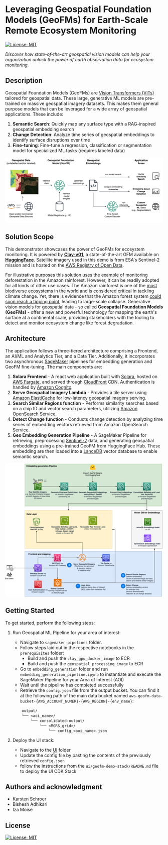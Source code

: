 # Leveraging Geospatial Foundation Models (GeoFMs) for Earth-Scale Remote Ecosystem Monitoring
[![License: MIT](https://img.shields.io/badge/License-MIT-yellow.svg)](https://opensource.org/licenses/MIT)

*Discover how state-of-the-art geospatial vision models can help your organization unlock the power of earth observation data for ecosystem monitoring.*

## Description
Geospatial Foundation Models (GeoFMs) are [Vision Transformers (ViTs)](https://paperswithcode.com/method/vision-transformer) tailored for geospatial data. These large, generative ML models are pre-trained on massive geospatial imagery datasets. This makes them general purpose models that can be leveraged for a wide array of geospatial applications. These include:
1. **Semantic Search**: Quickly map any surface type with a RAG-inspired geospatial embedding search
2. **Change Detection**: Analyze time series of geospatial embeddings to identify surface disruptions over time
3. **Fine-tuning**: Fine-tune a regression, classification or segmentation model for specialized ML tasks (requires labeled data)

![](assets/GeoFM_demo_architecture-Flow-chart.png)

## Solution Scope
 This demonstrator showcases the power of GeoFMs for ecosystem monitoring. It is powered by [**Clay-v01**](https://clay-foundation.github.io/model/index.html), a state-of-the-art GFM available on [**HuggingFace**](https://huggingface.co/made-with-clay/Clay). Satellite imagery used in this demo is from ESA's Sentinel-2 mission and is hosted on the [AWS Registry of Open Data](https://registry.opendata.aws/sentinel-2/).

For illustrative purposes this solution uses the example of monitoring deforestation in the Amazon rainforest. However, it can be readily adopted for all kinds of other use cases. The Amazon rainforest is one of the [most biodiverse ecosystems in the world](https://www.copernicus.eu/en/media/image-day-gallery/deforestation-mato-grosso-brazil) and is considered critical in tackling climate change. Yet, there is evidence that the Amazon forest system [could soon reach a tipping point](https://www.nature.com/articles/s41586-023-06970-0), leading to large-scale collapse. Generative vision models for geospatial data - so called **Geospatial Foundation Models (GeoFMs)** - offer a new and powerful technology for mapping the earth's surface at a continental scale, providing stakeholders with the tooling to detect and monitor ecosystem change like forest degradation.

## Architecture

The application follows a three-tiered architecture comprising a Frontend, an AI/ML and Analytics Tier, and a Data Tier. 
Additionally, it incorporates two asynchronous [SageMaker](https://aws.amazon.com/sagemaker/) pipelines for embedding generation and GeoFM fine-tuning. 
The main components are:

1. **Solara Frontend** - A react web application built with [Solara](https://solara.dev/documentation), hosted on [AWS Fargate](https://aws.amazon.com/fargate/), and served through [CloudFront](https://aws.amazon.com/cloudfront/) CDN. Authentication is handled by [Amazon Cognito](https://aws.amazon.com/pm/cognito/?gclid=CjwKCAiAudG5BhAREiwAWMlSjIMQlGJruxjBD8L18Z4S84V0GeBmiqRpt9dZcvaRquyQZakBXj51JhoCRXUQAvD_BwE&trk=3e612152-ae90-4f91-abda-680eead5127a&sc_channel=ps&ef_id=CjwKCAiAudG5BhAREiwAWMlSjIMQlGJruxjBD8L18Z4S84V0GeBmiqRpt9dZcvaRquyQZakBXj51JhoCRXUQAvD_BwE:G:s&s_kwcid=AL!4422!3!651541907485!e!!g!!amazon%20cognito!19835790380!146491699385).
2. **Serve Geospatial Imagery Lambda** - Provides a tile server using [Amazon ElastiCache](https://aws.amazon.com/elasticache/) for low-latency geospatial imagery serving.
3. **Search Similar Regions function** - Performs similarity searches based on a chip ID and vector search parameters, utilizing [Amazon OpenSearch Service](https://aws.amazon.com/opensearch-service/).
4. **Detect Change function** - Conducts change detection by analyzing time series of embedding vectors retrieved from Amazon OpenSearch Service.
5. **Geo Embedding Generation Pipeline** - A SageMaker Pipeline for retrieving, preprocessing [Sentinel-2](https://www.esa.int/Applications/Observing_the_Earth/Copernicus/Sentinel-2) data, and generating geospatial embeddings using a pre-trained GeoFM from HuggingFace Hub. These embedding are then loaded into a [LanceDB](https://lancedb.github.io/lancedb/) vector database to enable semantic search.

![](assets/GeoFM_demo_architecture_detailed.png)


## Getting Started

To get started, perform the following steps:

1. Run Geospatial ML Pipeline for your area of interest:
    * Navigate to `sagemaker-pipelines` folder.
    * Follow steps laid out in the respective notebooks in the `prerequisites` folder:
        * Build and push the `clay_gpu_docker_image` to ECR 
        * Build and push the `geospatial_processing_image` to ECR 
    * Go to `embedding_generation` folder and run `embedding_generation_pipeline.ipynb` to instantiate and execute the SageMaker Pipeline for your Area of Interest (AOI) 
    * Wait until the pipeline has completed successfully
    * Retrieve the `config.json` file from the output bucket. You can find it at the following path of the main data bucket named `aws-geofm-data-bucket-{AWS_ACCOUNT_NUMER}-{AWS_REGION}-{env_name}`:

    ```
        output/
        └── <aoi_name>/
            └── consolidated-output/
                └── <MGRS_grid>/
                    └── config_<aoi_name>.json
    ```

2. Deploy the UI stack:
    * Navigate to the [UI](./ui/geofm-demo-stack/) folder
    * Update the config file by pasting the contents of the previously retrieved `config.json`
    * follow the instructions from the `ui/geofm-demo-stack/README.md` file to deploy the UI CDK Stack


## Authors and acknowledgment
* Karsten Schroer
* Bishesh Adhikari
* Iza Moise

## License
[![License: MIT](https://img.shields.io/badge/License-MIT-yellow.svg)](https://opensource.org/licenses/MIT)